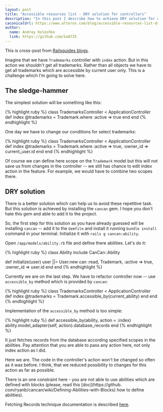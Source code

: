 ```yaml
---
layout: post
title: "Accessible resources list - DRY solution for controllers"
description: "In this post I describe how to achieve DRY solution for controller's actions which return the list of scoped objects. In the another words I show here how to avoid repetitive changes in controllers actions like this: Model.where :active => true"
caconicalUrl: https://www.altoros.com/blog/accessible-resources-list-dry-solution-for-controllers/
author:
  name: Andrey Koleshko
  link: https://github.com/ka8725
---
```

This is cross-post from [Railsguides blogs](http://railsguides.net/2013/04/18/accessible-resources-list/).

Imagine that we have `Trademarks` controller with `index` action. But
in this action we shouldn't get all trademarks. Rather than all
objects we have to get all trademarks which are accessible by current
user only. This is a challenge which I'm going to solve here.

<!-- full start -->

## The sledge-hammer

The simplest solution will be something like this:

{% highlight ruby %}
class TrademarksController < ApplicationController
  def index
    @trademarks = Trademark.where :active => true
  end
end
{% endhighlight %}

One day we have to change our conditions for select trademarks:

{% highlight ruby %}
class TrademarksController < ApplicationController
  def index
    @trademarks = Trademark.where :active => true, :owner_id => current_user.id
  end
end
{% endhighlight %}

Of course we can define here scope on the `Trademark` model but this
will not save us from changes in the controller -- we still has chance
to edit index action in the feature. For example, we would have to
combine two scopes there.

## DRY solution

There is a better solution which can help us to avoid these repetitive
task. But this solution is achieved by installing the `cancan` gem. I
hope you don't hate this gem and able to add it to the project.

So, the first step for this solution as you have already guessed will
be installing `cancan` -- add it to the `Gemfile` and install it
running `bundle install` command in your terminal. Initialize it with
`rails g cancan:ability`.

Open `/app/models/ability.rb` file and define there abilities. Let's
do it:


{% highlight ruby %}
class Ability
  include CanCan::Ability

  def initialize(user)
    user ||= User.new
    can :read, Trademark, :active => true, :owner_id => user.id
  end
end
{% endhighlight %}

Currently we are on the last step. We have to refactor controller now
-- use `accessible_by` method which is provided by `cancan`:

{% highlight ruby %}
class TrademarksController < ApplicationController
  def index
    @trademarks = Trademark.accessible_by(current_ability)
  end
end
{% endhighlight %}

Implementation of the `accessible_by` method is too simple:

{% highlight ruby %}
def accessible_by(ability, action = :index)
  ability.model_adapter(self, action).database_records
end
{% endhighlight %}

It just fetches records from the database according specified scopes
in the abilities. Pay attention that you are able to pass any action
here, not only index action as I did.

Here we are. The code in the controller's action won't be changed so
often as it was before. I think, that we reduced possibility to
changes for this action as far as possible.

There is an one constraint here - you are not able to use abilities
which are defined with blocks (please, read this [doc](https://github.
com/ryanb/cancan/wiki/Defining-Abilities-with-Blocks) how to define abilities).

Fetching Records technique documentation is described
[here](https://github.com/ryanb/cancan/wiki/Fetching-Records).

<!-- full end -->
